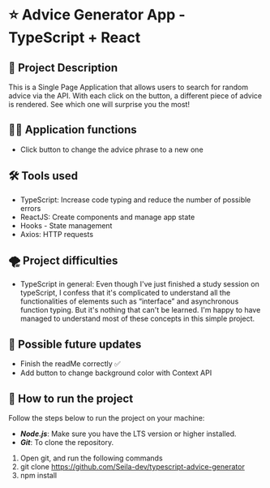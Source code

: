 # ⭐ Advice Generator App - TypeScript + React

## 📜 Project Description
This is a Single Page Application that allows users to search for random advice via the API. With each click on the button, a different piece of advice is rendered. See which one will surprise you the most!

## 👨‍💻 Application functions
- Click button to change the advice phrase to a new one

## 🛠️ Tools used
- TypeScript: Increase code typing and reduce the number of possible errors
- ReactJS: Create components and manage app state
- Hooks - State management
- Axios: HTTP requests

## 🌪️ Project difficulties
- TypeScript in general: Even though I've just finished a study session on typeScript, I confess that it's complicated to understand all the functionalities of elements such as “interface” and asynchronous function typing. But it's nothing that can't be learned. I'm happy to have managed to understand most of these concepts in this simple project.

## 💭 Possible future updates
- Finish the readMe correctly ✅
- Add button to change background color with Context API

## 🚀 How to run the project
Follow the steps below to run the project on your machine:

- <strong><i>Node.js</i></strong>: Make sure you have the LTS version or higher installed.
- <strong><i>Git</i></strong>: To clone the repository.
1. Open git, and run the following commands
2. git clone https://github.com/Seila-dev/typescript-advice-generator
3. npm install